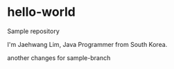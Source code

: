 # hello-world
Sample repository

I'm Jaehwang Lim, Java Programmer from South Korea.

another changes for sample-branch

